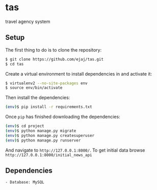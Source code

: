 # tas
travel agency system

## Setup

The first thing to do is to clone the repository:

```sh
$ git clone https://github.com/ejaj/tas.git
$ cd tas
```

Create a virtual environment to install dependencies in and activate it:

```sh
$ virtualenv2 --no-site-packages env
$ source env/bin/activate
```

Then install the dependencies:

```sh
(env)$ pip install -r requirements.txt
```


Once `pip` has finished downloading the dependencies:
```sh
(env)$ cd project
(env)$ python manage.py migrate
(env)$ python manage.py createsuperuser
(env)$ python manage.py runserver
```
And navigate to `http://127.0.0.1:8000/`.
To get initial data browse `http://127.0.0.1:8000/initial_news_api`

## Dependencies

```sh
- Database: MySQL
```